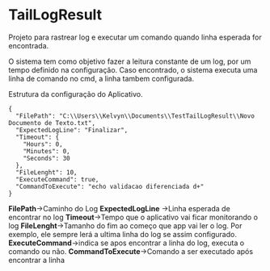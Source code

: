 # TailLogResult
Projeto para rastrear log e executar um comando quando linha esperada for encontrada.

O sistema tem como objetivo fazer a leitura constante de um log, por um tempo definido na configuração. 
Caso encontrado, o sistema executa uma linha de comando no cmd, a linha tambem configurada.

Estrutura da configuração do Aplicativo.

    {
      "FilePath": "C:\\Users\\Kelvyn\\Documents\\TestTailLogResult\\Novo Documento de Texto.txt",   
      "ExpectedLogLine": "Finalizar",     
      "Timeout": {                        
        "Hours": 0,
        "Minutes": 0,
        "Seconds": 30
      },      
      "FileLenght": 10,                                     
      "ExecuteCommand": true,                               
      "CommandToExecute": "echo validacao diferenciada d+" 
    }

**FilePath**->Caminho do Log
**ExpectedLogLine** ->Linha esperada de encontrar no log 
**Timeout**->Tempo que o aplicativo vai ficar monitorando o log
**FileLenght**->Tamanho do fim ao começo que app vai ler o log. Por exemplo, ele sempre lerá a ultima linha do log se assim configurado.
**ExecuteCommand**->indica se apos encontrar a linha do log, executa o comando ou não.
**CommandToExecute**->Comando a ser executado após encontrar a linha
